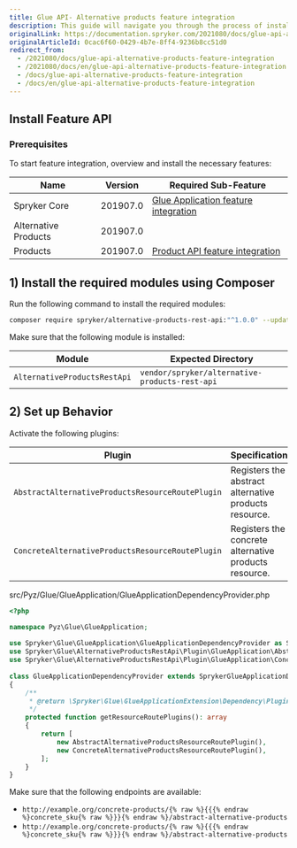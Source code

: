 ```yaml
---
title: Glue API- Alternative products feature integration
description: This guide will navigate you through the process of installing and configuring the Alternative Products API feature in Spryker OS.
originalLink: https://documentation.spryker.com/2021080/docs/glue-api-alternative-products-feature-integration
originalArticleId: 0cac6f60-0429-4b7e-8ff4-9236b8cc51d0
redirect_from:
  - /2021080/docs/glue-api-alternative-products-feature-integration
  - /2021080/docs/en/glue-api-alternative-products-feature-integration
  - /docs/glue-api-alternative-products-feature-integration
  - /docs/en/glue-api-alternative-products-feature-integration
---
```


## Install Feature API
### Prerequisites
To start feature integration, overview and install the necessary features:

| Name | Version | Required Sub-Feature |
| --- | --- | --- |
| Spryker Core | 201907.0 | [Glue Application feature integration](https://documentation.spryker.com/2021080/docs/glue-application-feature-integration-201907) |
| Alternative Products | 201907.0 | |
| Products | 201907.0 | [Product API feature integration](https://documentation.spryker.com/2021080/docs/products-feature-integration-201907) |

## 1) Install the required modules using Composer

Run the following command to install the required modules:

```bash
composer require spryker/alternative-products-rest-api:"^1.0.0" --update-with-dependencies
```

<section contenteditable="false" class="warningBox"><div class="content">
    Make sure that the following module is installed:

| Module | Expected Directory |
| --- | --- |
| `AlternativeProductsRestApi` | `vendor/spryker/alternative-products-rest-api` |
</div></section>

## 2) Set up Behavior

Activate the following plugins:

| Plugin | Specification | Prerequisites | Namespace |
| --- | --- | --- | --- |
| `AbstractAlternativeProductsResourceRoutePlugin` | Registers the abstract alternative products resource. | None | `Spryker\Glue\AlternativeProductsRestApi\Plugin\GlueApplication` |
| `ConcreteAlternativeProductsResourceRoutePlugin` | Registers the concrete alternative products resource. | None | `Spryker\Glue\AlternativeProductsRestApi\Plugin\GlueApplication` |

src/Pyz/Glue/GlueApplication/GlueApplicationDependencyProvider.php

```php
<?php

namespace Pyz\Glue\GlueApplication;
 
use Spryker\Glue\GlueApplication\GlueApplicationDependencyProvider as SprykerGlueApplicationDependencyProvider;
use Spryker\Glue\AlternativeProductsRestApi\Plugin\GlueApplication\AbstractAlternativeProductsResourceRoutePlugin;
use Spryker\Glue\AlternativeProductsRestApi\Plugin\GlueApplication\ConcreteAlternativeProductsResourceRoutePlugin
 
class GlueApplicationDependencyProvider extends SprykerGlueApplicationDependencyProvider
{
    /**
     * @return \Spryker\Glue\GlueApplicationExtension\Dependency\Plugin\ResourceRoutePluginInterface[]
     */
    protected function getResourceRoutePlugins(): array
    {
        return [
            new AbstractAlternativeProductsResourceRoutePlugin(),
            new ConcreteAlternativeProductsResourceRoutePlugin(),
        ];
    }
}
```

<section contenteditable="false" class="warningBox"><div class="content">
Make sure that the following endpoints are available:

* `http://example.org/concrete-products/{% raw %}{{{% endraw %}concrete_sku{% raw %}}}{% endraw %}/abstract-alternative-products`
* `http://example.org/concrete-products/{% raw %}{{{% endraw %}concrete_sku{% raw %}}}{% endraw %}/abstract-alternative-products`

</div></section>
